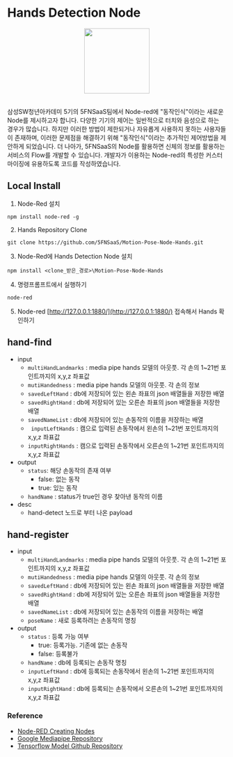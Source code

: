 # Hands Detection Node

<div align="center">
<img style="width:150px" src="https://user-images.githubusercontent.com/45550607/135408100-b4899882-a518-4ba2-bef8-64d0d400277c.png">
</div><br>

삼성SW청년아카데미 5기의 5FNSaaS팀에서 Node-red에 "동작인식"이라는 새로운 Node를 제시하고자 합니다.
다양한 기기의 제어는 일반적으로 터치와 음성으로 하는 경우가 많습니다.
하지만 이러한 방법이 제한되거나 자유롭게 사용하지 못하는 사용자들이 존재하며, 이러한 문제점을 해결하기 위해 "동작인식"이라는 추가적인 제어방법을 제안하게 되었습니다.
더 나아가, 5FNSaaS의 Node를 활용하면 신체의 정보를 활용하는 서비스의 Flow를 개발할 수 있습니다.
개발자가 이용하는 Node-red의 특성한 커스터마이징에 유용하도록 코드를 작성하였습니다.

## Local Install
1. Node-Red 설치
  ```
  npm install node-red -g
  ```
2. Hands Repository Clone
  ```
  git clone https://github.com/5FNSaaS/Motion-Pose-Node-Hands.git
  ```
3. Node-Red에 Hands Detection Node 설치
  ```
  npm install <clone_받은_경로>\Motion-Pose-Node-Hands
  ```
4. 명령프롬프트에서 실행하기
  ```
  node-red
  ```
5. Node-red [http://127.0.0.1:1880/](http://127.0.0.1:1880/) 접속해서 Hands 확인하기


## hand-find

- input
  - ``multiHandLandmarks`` : media pipe hands 모델의 아웃풋. 각 손의 1~21번 포인트까지의 x,y,z 좌표값
  - ``mutiHandedness`` : media pipe hands 모델의 아웃풋. 각 손의 정보
  - ``savedLeftHand`` : db에 저장되어 있는 왼손 좌표의 json 배열들을 저장한 배열
  - ``savedRightHand`` : db에 저장되어 있는 오른손 좌표의 json 배열들을 저장한 배열
  - ``savedNameList`` : db에 저장되어 있는 손동작의 이름을 저장하는 배열
  - `` inputLeftHands`` : 캠으로 입력된 손동작에서 왼손의 1~21번 포인트까지의 x,y,z 좌표값
  - ``inputRightHands`` : 캠으로 입력된 손동작에서 오른손의 1~21번 포인트까지의 x,y,z 좌표값
- output
  - ``status``: 해당 손동작의 존재 여부
    - false: 없는 동작
    - true: 있는 동작
  - ``handName`` : status가 true인 경우 찾아낸 동작의 이름
- desc
  - hand-detect 노드로 부터 나온 payload







## hand-register

- input
  - ``multiHandLandmarks`` : media pipe hands 모델의 아웃풋. 각 손의 1~21번 포인트까지의 x,y,z 좌표값
  - ``mutiHandedness`` : media pipe hands 모델의 아웃풋. 각 손의 정보
  - ``savedLeftHand`` : db에 저장되어 있는 왼손 좌표의 json 배열들을 저장한 배열
  - ``savedRightHand`` : db에 저장되어 있는 오른손 좌표의 json 배열들을 저장한 배열
  - ``savedNameList`` : db에 저장되어 있는 손동작의 이름을 저장하는 배열
  - ``poseName`` : 새로 등록하려는 손동작의 명칭
- output
  - ``status`` : 등록 가능 여부
    - true: 등록가능. 기존에 없는 손동작
    - false: 등록불가
  - ``handName`` : db에 등록되는 손동작 명칭
  - ``inputLeftHand`` : db에 등록되는 손동작에서 왼손의 1~21번 포인트까지의 x,y,z 좌표값
  - ``inputRightHand`` : db에 등록되는 손동작에서 오른손의 1~21번 포인트까지의 x,y,z 좌표값


### Reference

- [Node-RED Creating Nodes](https://nodered.org/docs/creating-nodes/)
- [Google Mediapipe Repository](https://github.com/google/mediapipe)
- [Tensorflow Model Github Repository](https://github.com/tensorflow/tfjs-models)
